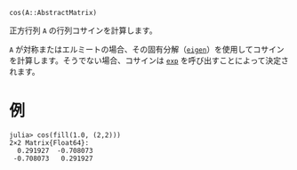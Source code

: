 ```
cos(A::AbstractMatrix)
```

正方行列 `A` の行列コサインを計算します。

`A` が対称またはエルミートの場合、その固有分解（[`eigen`](@ref)）を使用してコサインを計算します。そうでない場合、コサインは [`exp`](@ref) を呼び出すことによって決定されます。

# 例

```jldoctest
julia> cos(fill(1.0, (2,2)))
2×2 Matrix{Float64}:
  0.291927  -0.708073
 -0.708073   0.291927
```
